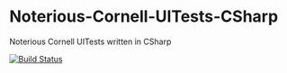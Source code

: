 # Noterious-Cornell-UITests-CSharp
Noterious Cornell UITests written in CSharp

[![Build Status](https://dev.azure.com/kondi84/Holmes/_apis/build/status/Holmes-ASP.NET%20Core-CI?branchName=master)](https://dev.azure.com/kondi84/Holmes/_build/latest?definitionId=3&branchName=master)
